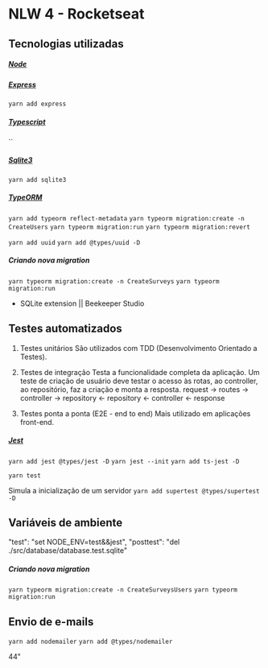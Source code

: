 # NLW 4 - Rocketseat

## Tecnologias utilizadas

##### [Node](https://nodejs.org/)
##### [Express](https://expressjs.com/)
`yarn add express`

##### [Typescript](https://www.typescriptlang.org/)
``

##### [Sqlite3](https://www.sqlite.org/index.html)
`yarn add sqlite3`

##### [TypeORM](https://typeorm.io/)
`yarn add typeorm reflect-metadata`
`yarn typeorm migration:create -n CreateUsers`
`yarn typeorm migration:run`
`yarn typeorm migration:revert`

`yarn add uuid`
`yarn add @types/uuid -D`

##### Criando nova migration
`yarn typeorm migration:create -n CreateSurveys`
`yarn typeorm migration:run`


* SQLite extension || Beekeeper Studio


## Testes automatizados
1. Testes unitários
São utilizados com TDD (Desenvolvimento Orientado a Testes).

2. Testes de integração
Testa a funcionalidade completa da aplicação.
Um teste de criação de usuário deve testar o acesso às rotas, ao controller, ao repositório, faz a criação e monta a resposta.
request -> routes -> controller -> repository
<- repository <- controller <- response

3. Testes ponta a ponta (E2E - end to end)
Mais utilizado em aplicações front-end.

##### [Jest](https://jestjs.io/pt-BR/)
`yarn add jest @types/jest -D`
`yarn jest --init`
`yarn add ts-jest -D` 

`yarn test`

Simula a inicialização de um servidor
`yarn add supertest @types/supertest -D`

## Variáveis de ambiente
"test": "set NODE_ENV=test&&jest",
"posttest": "del ./src/database/database.test.sqlite"

##### Criando nova migration
`yarn typeorm migration:create -n CreateSurveysUsers`
`yarn typeorm migration:run`

## Envio de e-mails
`yarn add nodemailer`
`yarn add @types/nodemailer`

44"
